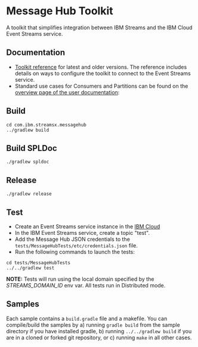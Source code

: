 # Message Hub Toolkit

A toolkit that simplifies integration between IBM Streams and the IBM Cloud Event Streams service.


## Documentation

- [Toolkit reference](https://ibmstreams.github.io/streamsx.messagehub/docs/user/SPLDoc/) for latest and older versions. The reference includes details on ways to configure the toolkit to connect to the Event Streams service.
- Standard use cases for Consumers and Partitions can be found on the [overview page of the user documentation](https://ibmstreams.github.io/streamsx.messagehub/docs/user/overview/):

## Build

```
cd com.ibm.streamsx.messagehub
../gradlew build
```

## Build SPLDoc
```
./gradlew spldoc
```

## Release
```
./gradlew release
```

## Test

- Create an Event Streams service instance in the [IBM Cloud](https://console.bluemix.net)
- In the IBM Event Streams service, create a topic "test".
- Add the Message Hub JSON credentials to the `tests/MessageHubTests/etc/credentials.json` file.
- Run the following commands to launch the tests:
```
cd tests/MessageHubTests
../../gradlew test
```

**NOTE:** Tests will run using the local domain specified by the *STREAMS_DOMAIN_ID* env var. All tests run in Distributed mode.


## Samples

Each sample contains a `build.gradle` file and a makefile. You can compile/build the samples by
a) running `gradle build` from the sample directory if you have installed gradle,
b) running `../../gradlew build` if you are in a cloned or forked git repository, or
c) running `make` in all other cases.
